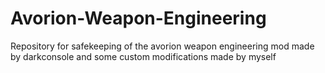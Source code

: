 # Avorion-Weapon-Engineering
Repository for safekeeping of the avorion weapon engineering mod made by darkconsole and some custom modifications made by myself
